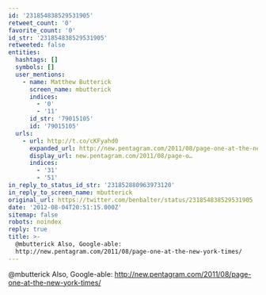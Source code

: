 ```yaml
---
id: '231854838529531905'
retweet_count: '0'
favorite_count: '0'
id_str: '231854838529531905'
retweeted: false
entities:
  hashtags: []
  symbols: []
  user_mentions:
    - name: Matthew Butterick
      screen_name: mbutterick
      indices:
        - '0'
        - '11'
      id_str: '79015105'
      id: '79015105'
  urls:
    - url: http://t.co/cKFyahd0
      expanded_url: http://new.pentagram.com/2011/08/page-one-at-the-new-york-times/
      display_url: new.pentagram.com/2011/08/page-o…
      indices:
        - '31'
        - '51'
in_reply_to_status_id_str: '231852880963973120'
in_reply_to_screen_name: mbutterick
original_url: https://twitter.com/benbalter/status/231854838529531905
date: '2012-08-04T20:51:15.000Z'
sitemap: false
robots: noindex
reply: true
title: >-
  @mbutterick Also, Google-able:
  http://new.pentagram.com/2011/08/page-one-at-the-new-york-times/
---
```


@mbutterick Also, Google-able: http://new.pentagram.com/2011/08/page-one-at-the-new-york-times/